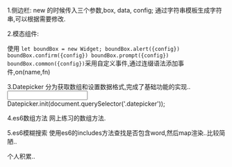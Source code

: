 1.侧边栏:
new 的时候传入三个参数,box, data, config;
通过字符串模板生成字符串,可以根据需要修改.

2.模态组件:

使用
`
 let boundBox = new Widget;
 boundBox.alert({config})
 boundBox.confirm({config})
 boundBox.prompt({config})
 boundBox.common({config})
`采用自定义事件,通过连缀语法添加事件,on(name,fn)

3.Datepicker
分为获取数组和设置数据格式,完成了基础功能的实现..
<input type="text" class="datepicker">
  Datepicker.init(document.querySelector('.datepicker'));

4.es6数组方法
网上练习的数组方法.

5.es6模糊搜索
使用es6的includes方法查找是否包含word,然后map渲染..比较简陋..


个人积累..
